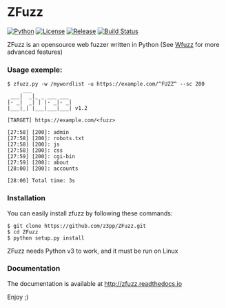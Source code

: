 # ZFuzz
[![Python](https://img.shields.io/badge/python-3.7-20d47a?style=flat-square)](https://python.org/) [![License](https://img.shields.io/badge/license-GPLv3-4ab0d9?style=flat-square)](https://github.com/z3pp/ZFuzz/blob/master/LICENSE) [![Release](https://img.shields.io/badge/release-1.2-lightgrey?style=flat-square)](https://github.com/z3pp/ZFuzz/) [![Build Status](https://img.shields.io/travis/z3pp/ZFuzz/master?style=flat-square)](https://travis-ci.org/z3pp/ZFuzz)

ZFuzz is an opensource web fuzzer written in Python (See [Wfuzz](https://wfuzz.readthedocs.io/) for more advanced features)

### Usage exemple:
```
$ zfuzz.py -w /mywordlist -u https://example.com/^FUZZ^ --sc 200
     ___
 ___|  _|_ _ ___ ___
|- _|  _| | |- _|- _|
|___|_| |___|___|___| v1.2

[TARGET] https://example.com/<fuzz>

[27:58] [200]: admin
[27:58] [200]: robots.txt
[27:58] [200]: js
[27:58] [200]: css
[27:59] [200]: cgi-bin
[27:59] [200]: about
[28:00] [200]: accounts

[28:00] Total time: 3s

```

### Installation
You can easily install zfuzz by following these commands:
```
$ git clone https://github.com/z3pp/ZFuzz.git
$ cd ZFuzz
$ python setup.py install
```
ZFuzz needs Python v3 to work, and it must be run on Linux

### Documentation
The documentation is available at http://zfuzz.readthedocs.io

Enjoy ;)
